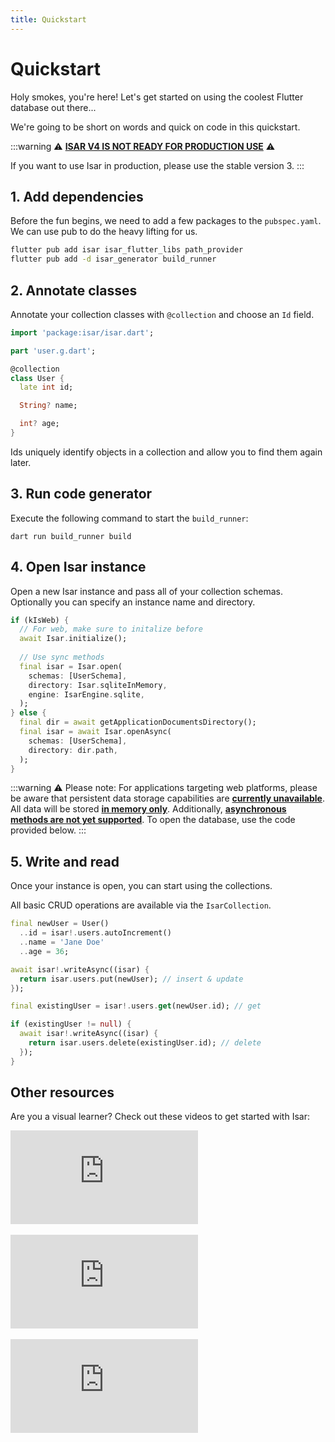 ```yaml
---
title: Quickstart
---
```


# Quickstart

Holy smokes, you're here! Let's get started on using the coolest Flutter database out there...

We're going to be short on words and quick on code in this quickstart.

:::warning
⚠️ **<ins>ISAR V4 IS NOT READY FOR PRODUCTION USE</ins>** ⚠️

If you want to use Isar in production, please use the stable version 3.
:::

## 1. Add dependencies

Before the fun begins, we need to add a few packages to the `pubspec.yaml`. We can use pub to do the heavy lifting for us.

```bash
flutter pub add isar isar_flutter_libs path_provider
flutter pub add -d isar_generator build_runner
```

## 2. Annotate classes

Annotate your collection classes with `@collection` and choose an `Id` field.

```dart
import 'package:isar/isar.dart';

part 'user.g.dart';

@collection
class User {
  late int id;

  String? name;

  int? age;
}
```

Ids uniquely identify objects in a collection and allow you to find them again later.

## 3. Run code generator

Execute the following command to start the `build_runner`:

```
dart run build_runner build
```

## 4. Open Isar instance

Open a new Isar instance and pass all of your collection schemas. Optionally you can specify an instance name and directory.

```dart
if (kIsWeb) {
  // For web, make sure to initalize before
  await Isar.initialize();
  
  // Use sync methods
  final isar = Isar.open(
    schemas: [UserSchema],
    directory: Isar.sqliteInMemory,
    engine: IsarEngine.sqlite,
  );
} else {
  final dir = await getApplicationDocumentsDirectory();
  final isar = await Isar.openAsync(
    schemas: [UserSchema],
    directory: dir.path,
  );
}
```
:::warning
⚠️ Please note: For applications targeting web platforms, please be aware that persistent data storage capabilities are **<ins>currently unavailable</ins>**. All data will be stored **<ins>in memory only</ins>**. Additionally, **<ins>asynchronous methods are not yet supported</ins>**. To open the database, use the code provided below.
:::

## 5. Write and read

Once your instance is open, you can start using the collections.

All basic CRUD operations are available via the `IsarCollection`.

```dart
final newUser = User()
  ..id = isar!.users.autoIncrement()
  ..name = 'Jane Doe'
  ..age = 36;

await isar!.writeAsync((isar) {
  return isar.users.put(newUser); // insert & update
});

final existingUser = isar!.users.get(newUser.id); // get

if (existingUser != null) {
  await isar!.writeAsync((isar) {
    return isar.users.delete(existingUser.id); // delete
  });
}
```

## Other resources

Are you a visual learner? Check out these videos to get started with Isar:
<div class="video-block">
  <iframe max-width=100% height=auto src="https://www.youtube.com/embed/CwC9-a9hJv4" title="Isar Database" frameborder="0" allow="accelerometer; clipboard-write; encrypted-media; gyroscope; picture-in-picture" allowfullscreen></iframe>
</div>
<br>
<div class="video-block">
  <iframe max-width=100% height=auto src="https://www.youtube.com/embed/videoseries?list=PLKKf8l1ne4_hMBtRykh9GCC4MMyteUTyf" title="Isar Database" frameborder="0" allow="accelerometer; clipboard-write; encrypted-media; gyroscope; picture-in-picture" allowfullscreen></iframe>
</div>
<br>
<div class="video-block">
  <iframe max-width=100% height=auto src="https://www.youtube.com/embed/pdKb8HLCXOA " title="Isar Database" frameborder="0" allow="accelerometer; clipboard-write; encrypted-media; gyroscope; picture-in-picture" allowfullscreen></iframe>
</div>
